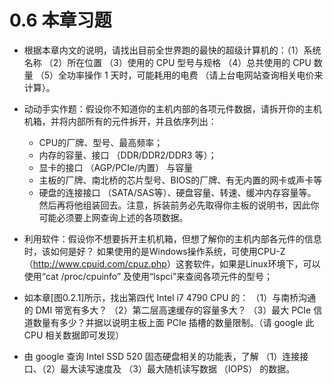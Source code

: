 # 0.6 本章习题

-   根据本章内文的说明，请找出目前全世界跑的最快的超级计算机的：（1）系统名称 （2）所在位置 （3）使用的 CPU 型号与规格 （4）总共使用的 CPU 数量 （5）全功率操作 1 天时，可能耗用的电费 （请上台电网站查询相关电价来计算）。

-   动动手实作题：假设你不知道你的主机内部的各项元件数据，请拆开你的主机机箱，并将内部所有的元件拆开，并且依序列出：

    -   CPU的厂牌、型号、最高频率；
    -   内存的容量、接口 （DDR/DDR2/DDR3 等）；
    -   显卡的接口 （AGP/PCIe/内置） 与容量
    -   主板的厂牌、南北桥的芯片型号、BIOS的厂牌、有无内置的网卡或声卡等
    -   硬盘的连接接口 （SATA/SAS等）、硬盘容量、转速、缓冲内存容量等。然后再将他组装回去。注意，拆装前务必先取得你主板的说明书，因此你可能必须要上网查询上述的各项数据。

-   利用软件：假设你不想要拆开主机机箱，但想了解你的主机内部各元件的信息时，该如何是好？ 如果使用的是Windows操作系统，可使用CPU-Z（<http://www.cpuid.com/cpuz.php>）这套软件，如果是Linux环境下，可以使用“cat /proc/cpuinfo” 及使用“lspci”来查阅各项元件的型号；

-   如本章[图0.2.1]所示，找出第四代 Intel i7 4790 CPU 的： （1）与南桥沟通的 DMI 带宽有多大？ （2）第二层高速缓存的容量多大？ （3）最大 PCIe 信道数量有多少？并据以说明主板上面 PCIe 插槽的数量限制。（请 google 此 CPU 相关数据即可发现）

-   由 google 查询 Intel SSD 520 固态硬盘相关的功能表，了解 （1）连接接口、（2）最大读写速度及 （3）最大随机读写数据 （IOPS） 的数据。